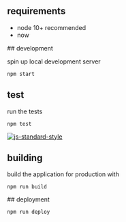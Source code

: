 ## requirements

- node 10+ recommended
- now

## development

spin up local development server

```
npm start
```

## test

run the tests

```
npm test
```

[![js-standard-style](https://cdn.rawgit.com/standard/standard/master/badge.svg)](http://standardjs.com)


## building

build the application for production with

```
npm run build
```


## deployment

```
npm run deploy
```


